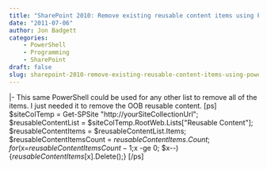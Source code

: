 ```yaml
---
title: "SharePoint 2010: Remove existing reusable content items using PowerShell"
date: "2011-07-06"
author: Jon Badgett
categories:
    - PowerShell
    - Programming
    - SharePoint
draft: false
slug: sharepoint-2010-remove-existing-reusable-content-items-using-powershell
---
```


|- This same PowerShell could be used for any other list to remove all of the
items. I just needed it to remove the OOB reusable content. [ps]
$siteColTemp = Get-SPSite &quot;http://yourSiteCollectionUrl&quot;; $reusableContentList = $siteColTemp.RootWeb.Lists[&quot;Reusable Content&quot;]; $reusableContentItems = $reusableContentList.Items; $reusableContentItemsCount = $reusableContentItems.Count; for($x=$reusableContentItemsCount-1;$x
-ge 0; $x--){$reusableContentItems[$x].Delete();} [/ps]
